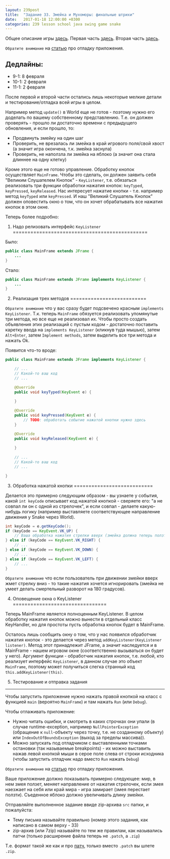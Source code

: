 ```yaml
---
layout: 239post
title:  "Задание 33. Змейка и Мухоморы: финальные штрихи"
date:   2017-01-18 12:00:00 +0300
categories: 239 lesson school java swing game snake
---
```


Общее описание игры [здесь](/lessons/239/lesson/school/java/swing/game/snake/2017/01/10/Snake-overview.html). Первая часть [здесь](/lessons/239/lesson/school/java/swing/game/snake/2017/01/10/Snake-1-Entities.html). Вторая часть [здесь](/lessons/239/lesson/school/java/swing/game/snake/2017/01/17/Snake-2-Rendering.html).

```Обратите внимание``` на [статью](/lessons/239/lesson/school/java/debug/2017/01/21/Java-debug.html) про отладку приложения.

Дедлайны:
---------

 - 9-1: 8 февраля
 - 10-1: 2 февраля
 - 11-1: 2 февраля

После первой и второй части остались лишь некоторые мелкие детали и тестирование/отладка всей игры в целом.

Например метод ```update()``` в World еще не готов - поэтому нужно его доделать по вашему собственному представлению.
Т.е. он должен проверять - прошло ли достаточно времени с предыдущего обновления, и если прошло, то:

 - Продвинуть змейку на один шаг
 - Проверить, не врезалась ли змейка в край игрового поля/свой хвост (а значит игра окончена, т.к. змейка заснула)
 - Проверить, не наползла ли змейка на яблоко (а значит она стала длиннее на одну клетку)

Кроме этого еще не готово управление. Обработку кнопок осуществляет ```MainFrame```. Чтобы это сделать, он должен заявить себя "Великим Слушателем Кнопок" - ```KeyListener```, т.е.
обязаться реализовать три функции обработки нажатия кнопок: ```keyTyped```, ```keyPressed```, ```keyReleased```. Нас интересует нажатие кнопки - т.е. например метод ```keyTyped``` или ```keyPressed```.
И наш "Великий Слушатель Кнопок" должен оповестить окно о том, что он хочет обрабатывать все нажатия кнопок в этом окне.

Теперь более подробно:

1) Надо релизовать интерфейс ```KeyListener```
==============================================

Было:

```java
public class MainFrame extends JFrame {
    ...
}
```

Стало:

```java
public class MainFrame extends JFrame implements KeyListener {
    ...
}
```

2) Реализация трех методов
==========================

```Обратите внимание``` что у вас сразу будет подсвечено красным ```implements KeyListener```. Т.к. теперь ```MainFrame``` обязуется реализовать упомянутые три метода, но все еще не реализовал их.
Чтобы просто создать объявления этих реализаций с пустым кодом - достаточно поставить каретку ввода на ```implements KeyListener``` (кликнув туда мышью), затем ```Alt+Enter```, затем ```Implement methods```, затем выделить все три метода и нажать Ok.

Появится что-то вроде:

```java
public class MainFrame extends JFrame implements KeyListener {

    // ...
    // Какой-то ваш код
    // ...

    @Override
    public void keyTyped(KeyEvent e) {
        
    }

    @Override
    public void keyPressed(KeyEvent e) {
        // TODO: обработать событие нажатой кнопки нужно здесь
    }

    @Override
    public void keyReleased(KeyEvent e) {
        
    }
    
    // ...
    // Какой-то ваш код
    // ...

}
```

3) Обработка нажатой кнопки
===========================

Делается это примерно следующим образом - вы узнаете у события, какой ```int keyCode``` описывает код нажатой кнопкой - сверяете его: "а не совпал ли он с одной из стрелочек", и если совпал - делаете какую-нибудь логику (например выставляете соответствующее направление движения у Snake через World).

```java
int keyCode = e.getKeyCode();
if (keyCode == KeyEvent.VK_UP) {
    // Ваша обработка нажатия стрелки вверх (змейка должна теперь ползти вверх)
} else if (keyCode == KeyEvent.VK_RIGHT) {
    // ...
} else if (keyCode == KeyEvent.VK_DOWN) {
    // ...
} else if (keyCode == KeyEvent.VK_LEFT) {
    // ...
}
```

```Обратите внимание``` что если пользователь при движении змейки вверх жмет стрелку вниз - то такие нажатия хочется игнорировать (змейка не умеет делать смертельный разворот на 180 градусов).

4) Оповещение окна о KeyListener
================================

Теперь MainFrame является полноценным KeyListener. В целом обработку нажатия кнопок можно вынести в отдельный класс KeyHandler, но для простоты пусть обработка кнопок будет в MainFrame.

Осталось лишь сообщить окну о том, что у нас появился обработчик нажатия кнопок - это делается через метод ```addKeyListener(KeyListener listener)```.
Метод этот принадлежит JFrame, а значит наследуется и в MainFrame - нашем игровом окне (соответственно вызываться он будет у него).
Аргумент функции - обработчик нажатия кнопок, т.е. любой, кто реализует интерфейс ```KeyListener```, в данном случае это объект ```MainFrame```, поэтому может получиться слегка странный код ```this.addKeyListener(this)```. 

5) Тестирование и отправка задания
----------------------------------

Чтобы запустить приложение нужно нажать правой кнопкой на класс с функцией ```main``` (вероятно ```MainFrame```) и там нажать ```Run``` (или ```Debug```).

Чтобы отлаживать приложение:

 - Нужно читать ошибки, и смотреть в каких строчках они упали (в случае runtime-exception, например ```NullPointerException``` (обращение к ```null```-объекту через точку, т.е. не созданному объекту) или ```IndexOutOfBoundsException``` (выход за пределы массива)).
 - Можно запускать под отладчиком с выставленными точками остановки (так называемые breakpoints) - их можно выставить нажав левой кнопкой мыши в серое поле слева от строки исходника (чтобы запустить отладчик надо вместо ```Run``` нажать ```Debug```)
 
```Обратите внимание``` на [статью](/lessons/239/lesson/school/java/debug/2017/01/21/Java-debug.html) про отладку приложения.

Ваше приложение должно показывать примерно следующее: мир, в нем змея ползет, меняет направление от нажатия стрелочек, если змея наезжает на себя или край мира - игра замирает (змея перестает ползти). Съеденное яблоко должно увеличивать длину змейки.

Отправляйте выполненное задание ввиде zip-архива ```src``` папки, и пожалуйста:

 - Тему письма называйте правильно (номер этого задания, как написано в самом верху - 33)
 - zip-архив (или 7zip) называйте по тем же правилам, как назывались патчи (только расширение файла теперь не ```.patch```, а ```.zip```)
 
Т.е. формат такой же как и про [патч](/lessons/239/lesson/school/1703/05/16/Patch.html), только вместо ```.patch``` вы шлете ```.zip```.
